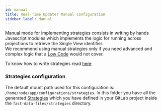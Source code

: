 ```yaml
---
id: manual
title: Real-Time Updater Manual configuration
sidebar_label: Manual
---
```


Manual mode for implementing strategies consists in writing by hands Javascript modules which implements the logic for running across projections to retrieve the Single View identifier.   
We recommend using manual strategies only if you need advanced and complex logic that a [Low Code](./low_code.md) would not cover.

To know how to write strategies read [here](../strategies.md#write-your-strategies)

### Strategies configuration

The default mount path used for this configuration is: `/home/node/app/configurations/strategies`.
In this folder you have all the generated [Strategies](../strategies.md) which you have defined in your GitLab project inside the `fast-data-files/strategies` directory.
